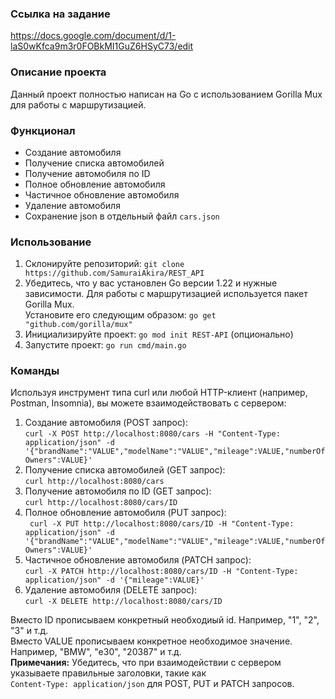 <h3>Ссылка на задание</h3>

https://docs.google.com/document/d/1-laS0wKfca9m3r0FOBkMI1GuZ6HSyC73/edit

<h3>Описание проекта</h3>

Данный проект полностью написан на Go с использованием Gorilla Mux для работы с маршрутизацией.

<h3>Функционал</h3>

- Создание автомобиля
- Получение списка автомобилей
- Получение автомобиля по ID
- Полное обновление автомобиля
- Частичное обновление автомобиля
- Удаление автомобиля
- Сохранение json в отдельный файл ```cars.json```

<h3>Использование</h3>

1. Склонируйте репозиторий: ```git clone https://github.com/SamuraiAkira/REST_API```
2. Убедитесь, что у вас установлен Go версии 1.22 и нужные зависимости. Для работы с маршрутизацией используется пакет Gorilla Mux.
   <br>Установите его следующим образом: ```go get "github.com/gorilla/mux"```
3. Инициализируйте проект: ```go mod init REST-API``` (опционально)
4. Запустите проект: ```go run cmd/main.go```


<h3>Команды</h3>

Используя инструмент типа curl или любой HTTP-клиент (например, Postman, Insomnia), вы можете взаимодействовать с сервером:

1. Создание автомобиля (POST запрос):
<br>```curl -X POST http://localhost:8080/cars -H "Content-Type: application/json" -d '{"brandName":"VALUE","modelName":"VALUE","mileage":VALUE,"numberOfOwners":VALUE}'```
2. Получение списка автомобилей (GET запрос):
<br>```curl http://localhost:8080/cars```
3. Получение автомобиля по ID (GET запрос):
<br>```curl http://localhost:8080/cars/ID```
4. Полное обновление автомобиля (PUT запрос):
<br>``` curl -X PUT http://localhost:8080/cars/ID -H "Content-Type: application/json" -d '{"brandName":"VALUE","modelName":"VALUE","mileage":VALUE,"numberOfOwners":VALUE}'```
5. Частичное обновление автомобиля (PATCH запрос):
<br>```curl -X PATCH http://localhost:8080/cars/ID -H "Content-Type: application/json" -d '{"mileage":VALUE}'```
6. Удаление автомобиля (DELETE запрос):
<br>```curl -X DELETE http://localhost:8080/cars/ID```

Вместо ID прописываем конкретный необходиый id. Например, "1", "2", "3" и т.д.
<br>Вместо VALUE прописываем конкретное необходимое значение. Например, "BMW", "e30", "20387" и т.д.
<br><b>Примечания:</b> Убедитесь, что при взаимодействии с сервером указываете правильные заголовки, такие как <br>```Content-Type: application/json``` для POST, PUT и PATCH запросов.
